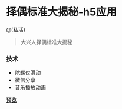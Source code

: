 # 择偶标准大揭秘-h5应用
@(私活)
> 大兴人择偶标准大揭秘


### 技术
- 陀螺仪滑动
- 微信分享
- 音乐播放动画

**[预览](http://www.wexue.top/m7/)**

